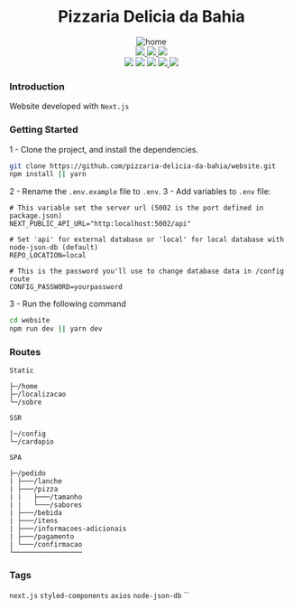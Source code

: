 # <center>Pizzaria Delicia da Bahia</center>

<center><img src="https://i.ibb.co/93rsyR7/home.png" alt="home" border="0"></center>

<center>
    <a href="">
        <img src="https://img.shields.io/badge/preview-vercel-a.svg?style=for-the-badge">
    </a>
    <a href="https://github.com/techdinner/techdinner-api/issues">
        <img src="https://img.shields.io/badge/backend-github-blue.svg?style=for-the-badge">
    </a>
    <a href="https://github.com/techdinner/techdinner-api/pulls">
        <img src="https://img.shields.io/badge/prototype-figma-red.svg?style=for-the-badge">
    </a>
</center>
<center>
     <a>
        <img src="https://img.shields.io/github/license/pizzaria-delicia-da-bahia/website">
    </a>
     <a>
        <img src="https://img.shields.io/github/package-json/v/pizzaria-delicia-da-bahia/website/main">
    </a>
    <a>
        <img src="https://img.shields.io/badge/status-active-success.svg">
    </a>
    <a href="https://github.com/pizzaria-delicia-da-bahia/website/issues">
        <img src="https://img.shields.io/github/issues/pizzaria-delicia-da-bahia/website">
    </a>
    <a href="https://github.com/pizzaria-delicia-da-bahia/website/pulls">
        <img src="https://img.shields.io/github/issues-pr/pizzaria-delicia-da-bahia/website">
    </a>
</center>

### Introduction
Website developed with `Next.js`

### Getting Started
1 - Clone the project, and install the dependencies.
```bash
git clone https://github.com/pizzaria-delicia-da-bahia/website.git
npm install || yarn 
```
2 - Rename the `.env.example` file to `.env`.
3 - Add variables to `.env` file:
```
# This variable set the server url (5002 is the port defined in package.json)
NEXT_PUBLIC_API_URL="http:localhost:5002/api"

# Set 'api' for external database or 'local' for local database with node-json-db (default)
REPO_LOCATION=local

# This is the password you'll use to change database data in /config route
CONFIG_PASSWORD=yourpassword
```
3 - Run the following command
```bash
cd website
npm run dev || yarn dev
```

### Routes

`Static`
```
├─/home
├─/localizacao
└─/sobre
```
`SSR`
```
|─/config
└─/cardapio
```

`SPA`
```
├─/pedido
| ├───/lanche
| ├───/pizza
| |   ├───/tamanho
| |   └───/sabores
| ├───/bebida
| ├───/itens
| ├───/informacoes-adicionais
| ├───/pagamento
| └───/confirmacao
└─────────────────
```
### Tags
`next.js` `styled-components` `axios` `node-json-db` ``